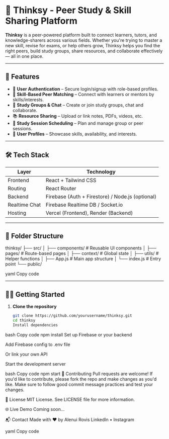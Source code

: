 # 🧠 Thinksy - Peer Study & Skill Sharing Platform

**Thinksy** is a peer-powered platform built to connect learners, tutors, and knowledge-sharers across various fields. Whether you're trying to master a new skill, revise for exams, or help others grow, Thinksy helps you find the right peers, build study groups, share resources, and collaborate effectively — all in one place.

---

## 🚀 Features

- 🔐 **User Authentication** – Secure login/signup with role-based profiles.
- 👥 **Skill-Based Peer Matching** – Connect with learners or mentors by skills/interests.
- 💬 **Study Groups & Chat** – Create or join study groups, chat and collaborate.
- 📚 **Resource Sharing** – Upload or link notes, PDFs, videos, etc.
- 📅 **Study Session Scheduling** – Plan and manage group or peer sessions.
- 🧾 **User Profiles** – Showcase skills, availability, and interests.

---

## 🛠 Tech Stack

| Layer         | Technology                                       |
| ------------- | ------------------------------------------------ |
| Frontend      | React + Tailwind CSS                             |
| Routing       | React Router                                     |
| Backend       | Firebase (Auth + Firestore) / Node.js (optional) |
| Realtime Chat | Firebase Realtime DB / Socket.io                 |
| Hosting       | Vercel (Frontend), Render (Backend)              |

---

## 📁 Folder Structure

thinksy/ ├── src/ │ ├── components/ # Reusable UI components │ ├── pages/ # Route-based pages │ ├── context/ # Global state │ ├── utils/ # Helper functions │ ├── App.js # Main app structure │ └── index.js # Entry point └── public/

yaml
Copy code

---

## 🧑‍💻 Getting Started

1. **Clone the repository**
   ```bash
   git clone https://github.com/yourusername/thinksy.git
   cd thinksy
   Install dependencies
   ```

bash
Copy code
npm install
Set up Firebase or your backend

Add Firebase config to .env file

Or link your own API

Start the development server

bash
Copy code
npm start
📌 Contributing
Pull requests are welcome! If you'd like to contribute, please fork the repo and make changes as you'd like. Make sure to follow good commit message practices and test your changes.

📄 License
MIT License. See LICENSE file for more information.

🌐 Live Demo
Coming soon…

📬 Contact
Made with ❤️ by Alenui Rovis
LinkedIn • Instagram

yaml
Copy code
